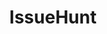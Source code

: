 ---
blog: https://issuehunt.io/blog
codehost: https://github.com/IssueHunt
facebook: https://facebook.com/issuehunt
logohandle: issuehuntio
sort: issuehunt
title: IssueHunt
twitter: https://x.com/issuehunt
website: https://issuehunt.io/
---